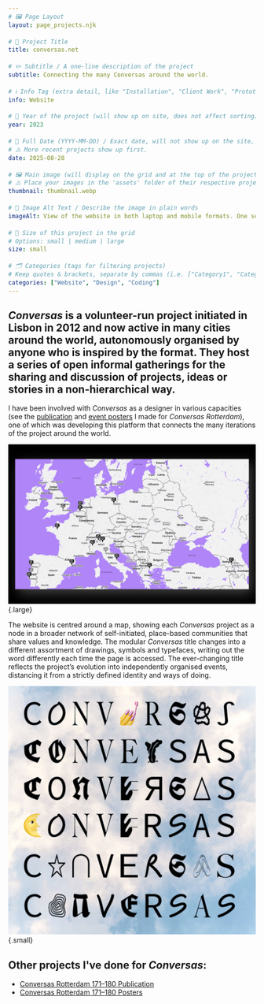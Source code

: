 ```yaml
---
# 🖼️ Page Layout
layout: page_projects.njk

# 📌 Project Title
title: conversas.net

# ✏️ Subtitle / A one-line description of the project
subtitle: Connecting the many Conversas around the world.

# ℹ️ Info Tag (extra detail, like "Installation", "Client Work", "Prototype"). Keep this short, usually 1–2 words
info: Website

# 📅 Year of the project (will show up on site, does not affect sorting)
year: 2023

# 📆 Full Date (YYYY-MM-DD) / Exact date, will not show up on the site, only for sorting
# ⚠️ More recent projects show up first.
date: 2025-08-28

# 🖼️ Main image (will display on the grid and at the top of the project page)
# ⚠️ Place your images in the 'assets' folder of their respective projects
thumbnail: thumbnail.webp

# 💬 Image Alt Text / Describe the image in plain words
imageAlt: View of the website in both laptop and mobile formats. One sees the Conversas title followed by a menu and a list of existing Conversas in different cities.

# 📏 Size of this project in the grid
# Options: small | medium | large
size: small

# 🗂️ Categories (tags for filtering projects)
# Keep quotes & brackets, separate by commas (i.e. ["Category1", "Category2", "Category3"])
categories: ["Website", "Design", "Coding"]
---
```


## _Conversas_ is a volunteer-run project initiated in Lisbon in 2012 and now active in many cities around the world, autonomously organised by anyone who is inspired by the format. They host a series of open informal gatherings for the sharing and discussion of projects, ideas or stories in a non-hierarchical way.

I have been involved with _Conversas_ as a designer in various capacities (see the [publication](projects/2025_conversas_publication) and [event posters](projects/2022_conversas_posters) I made for _Conversas Rotterdam_), one of which was developing this platform that connects the many iterations of the project around the world.

![Map of Europe and Western Asia with several icons showing the location of different Conversas initiavies.](assets/map.jpg " "){.large}

The website is centred around a map, showing each _Conversas_ project as a node in a broader network of self-initiated, place-based communities that share values and knowledge. The modular _Conversas_ title changes into a different assortment of drawings, symbols and typefaces, writing out the word differently each time the page is accessed. The ever-changing title reflects the project’s evolution into independently organised events, distancing it from a strictly defined identity and ways of doing.

![Variations of the modular Conversas title.](assets/conversas.jpg " "){.small}

## Other projects I've done for _Conversas_:

- [Conversas Rotterdam 171–180 Publication](/projects/2025_conversas_publication)
- [Conversas Rotterdam 171–180 Posters](/projects/2022_conversas_posters)